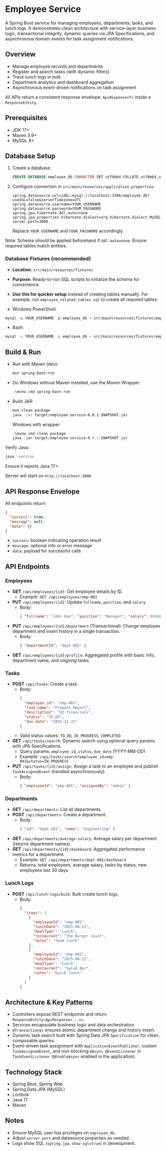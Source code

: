 # Employee Service

A Spring Boot service for managing employees, departments, tasks, and lunch logs. It demonstrates clean architecture with service-layer business logic, transactional integrity, dynamic queries via JPA Specifications, and asynchronous domain events for task assignment notifications.

## Overview

- Manage employee records and departments
- Register and search tasks (with dynamic filters)
- Track lunch logs in bulk
- Department analytics and dashboard aggregation
- Asynchronous event-driven notifications on task assignment

All APIs return a consistent response envelope: `ApiResponse<T>` inside a `ResponseEntity`.

## Prerequisites

- JDK 17+
- Maven 3.9+
- MySQL 8+

## Database Setup

1. Create a database:
   ```sql
   CREATE DATABASE employee_db CHARACTER SET utf8mb4 COLLATE utf8mb4_unicode_ci;
   ```
2. Configure connection in `src/main/resources/application.properties`:
   ```properties
   spring.datasource.url=jdbc:mysql://localhost:3306/employee_db?useSSL=false&serverTimezone=UTC
   spring.datasource.username=YOUR_USERNAME
   spring.datasource.password=YOUR_PASSWORD
   spring.jpa.hibernate.ddl-auto=none
   spring.jpa.properties.hibernate.dialect=org.hibernate.dialect.MySQL8Dialect
   server.port=3000
   ```
   Replace `YOUR_USERNAME` and `YOUR_PASSWORD` accordingly.

Note: Schema should be applied beforehand if `ddl-auto=none`. Ensure required tables match entities.

### Database Fixtures (recommended)

- **Location**: `src/main/resources/fixtures`
- **Purpose**: Ready-to-run SQL scripts to initialize the schema for convenience.
- **Use this for quicker setup** instead of creating tables manually. For example, run `employee_related_tables.sql` to create all required tables:

- Windows PowerShell:

```powershell
mysql -u YOUR_USERNAME -p employee_db < src\main\resources\fixtures\employee_related_tables.sql
```

- Bash:

```bash
mysql -u YOUR_USERNAME -p employee_db < src/main/resources/fixtures/employee_related_tables.sql
```

## Build & Run

- Run with Maven (dev):
  ```bash
  mvn spring-boot:run
  ```
- On Windows without Maven installed, use the Maven Wrapper:
  ```powershell
  .\mvnw.cmd spring-boot:run
  ```
- Build JAR:
  ```bash
  mvn clean package
  java -jar target/employee-service-0.0.1-SNAPSHOT.jar
  ```
  Windows with wrapper:
  ```powershell
  .\mvnw.cmd clean package
  java -jar target/employee-service-0.0.1-SNAPSHOT.jar
  ```

Verify Java:

```bash
java -version
```

Ensure it reports Java 17+.

Server will start on `http://localhost:3000`.

## API Response Envelope

All endpoints return:

```json
{
  "success": true,
  "message": null,
  "data": {}
}
```

- `success`: boolean indicating operation result
- `message`: optional info or error message
- `data`: payload for successful calls

## API Endpoints

### Employees

- **GET** `/api/employees/{id}`: Get employee details by ID.
  - Example: `GET /api/employees/emp-001`
- **PUT** `/api/employees/{id}`: Update `fullname`, `position`, and `salary`.
  - Body:
    ```json
    { "fullname": "John Doe", "position": "Manager", "salary": 85000 }
    ```
- **PUT** `/api/employees/{id}/department` (Transactional): Change employee department and insert history in a single transaction.
  - Body:
    ```json
    { "departmentId": "dept-001" }
    ```
- **GET** `/api/employees/{id}/profile`: Aggregated profile with basic info, department name, and ongoing tasks.

### Tasks

- **POST** `/api/tasks`: Create a task.
  - Body:
    ```json
    {
      "employee_id": "emp-001",
      "task_name": "Prepare Report",
      "description": "Q3 financials",
      "status": "TO_DO",
      "due_date": "2025-12-31"
    }
    ```
  - Valid status values: `TO_DO`, `IN_PROGRESS`, `COMPLETED`
- **GET** `/api/tasks/search`: Dynamic search using optional query params with JPA Specifications.
  - Query params: `employee_id`, `status`, `due_date` (YYYY-MM-DD)
  - Example: `/api/tasks/search?employee_id=emp-001&status=IN_PROGRESS`
- **PUT** `/api/tasks/{id}/assign`: Assign a task to an employee and publish `TaskAssignedEvent` (handled asynchronously).
  - Body:
    ```json
    { "employeeId": "emp-001", "assignedBy": "admin" }
    ```

### Departments

- **GET** `/api/departments`: List all departments.
- **POST** `/api/departments`: Create a department.
  - Body:
    ```json
    { "id": "dept-101", "name": "Engineering" }
    ```
- **GET** `/api/departments/average-salary`: Average salary per department (returns department names).
- **GET** `/api/departments/{id}/dashboard`: Aggregated performance metrics for a department.
  - Example: `GET /api/departments/dept-001/dashboard`
  - Returns: total employees, average salary, tasks by status, new employees last 30 days

### Lunch Logs

- **POST** `/api/lunch-logs/bulk`: Bulk create lunch logs.
  - Body:
    ```json
    {
      "items": [
        {
          "employeeId": "emp-001",
          "lunchDate": "2025-08-21",
          "mealType": "Lunch",
          "restaurant": "The Burger Joint",
          "notes": "Team lunch"
        },
        {
          "employeeId": "emp-002",
          "lunchDate": "2025-08-21",
          "mealType": "Lunch",
          "restaurant": "Salad Bar",
          "notes": "Quick lunch"
        }
      ]
    }
    ```

## Architecture & Key Patterns

- Controllers expose REST endpoints and return `ResponseEntity<ApiResponse<...>>`.
- Services encapsulate business logic and data orchestration.
- `@Transactional` ensures atomic department change and history insert.
- Dynamic task search built with Spring Data JPA `Specification` for clean, composable queries.
- Event-driven task assignment with `ApplicationEventPublisher`, custom `TaskAssignedEvent`, and non-blocking `@Async @EventListener` in `TaskEventListener` (`@EnableAsync` enabled in the application).

## Technology Stack

- Spring Boot, Spring Web
- Spring Data JPA (MySQL)
- Lombok
- Java 17
- Maven

## Notes

- Ensure MySQL user has privileges on `employee_db`.
- Adjust `server.port` and datasource properties as needed.
- Logs show SQL (`spring.jpa.show-sql=true`) in development.
